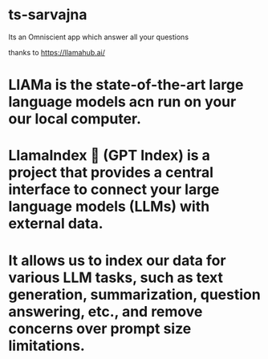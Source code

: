 # ts-sarvajna
Its an Omniscient app which answer all your questions

thanks to 
https://llamahub.ai/


 # LlAMa is the state-of-the-art large language models acn run  on your our local computer. 
 # LlamaIndex 🦙 (GPT Index) is a project that provides a central interface to connect your large language models (LLMs) with external data.
 # It allows us  to index our data for various LLM tasks, such as text generation, summarization, question answering, etc., and remove concerns over prompt size limitations.
